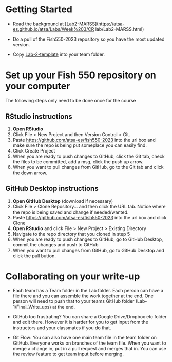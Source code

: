 # Getting Started

* Read the background at [Lab2-MARSS](https://atsa-es.github.io/atsa/Labs/Week%203/CR lab/Lab2-MARSS.html)

* Do a pull of the Fish550-2023 repository so you have the most updated version.

* Copy [Lab-2-template](https://github.com/atsa-es/fish550-2023/tree/main/Lab-2) into your team folder.


# Set up your Fish 550 repository on your computer

The following steps only need to be done once for the course

## RStudio instructions

1. **Open RStudio**
2. Click File > New Project and then Version Control > Git.
3. Paste https://github.com/atsa-es/fish550-2023 into the url box and make sure the repo is being put someplace you can easily find.
4. Click Create Project
5. When you are ready to push changes to GitHub, click the Git tab, check the files to be committed, add a msg, click the push up arrow.
6. When you want to pull changes from GitHub, go to the Git tab and click the down arrow.

## GitHub Desktop instructions

1. **Open GitHub Desktop** (download if necessary)
2. Click File > Clone Repository... and then click the URL tab. Notice where the repo is being saved and change if needed/wanted.
3. Paste https://github.com/atsa-es/fish550-2023 into the url box and click Clone
4. **Open RStudio** and click File > New Project > Existing Directory
5. Navigate to the repo directory that you cloned in step 5
6. When you are ready to push changes to GitHub, go to GitHub Desktop, commit the changes and push to GitHub
7. When you want to pull changes from GitHub, go to GitHub Desktop and click the pull button.


# Collaborating on your write-up

* Each team has a Team folder in the Lab folder. Each person can have a file there and you can assemble the work together at the end. One person will need to push that to your teams GitHub folder (Lab-1/Final_Write_ups) at the end.

* GitHub too frustrating? You can share a Google Drive/Dropbox etc folder and edit there. However it is harder for you to get input from the instructors and your classmates if you do that.

* Git Flow: You can also have one main team file in the team folder on GitHub. Everyone works on branches of the team file. When you want to merge a change in, put in a pull request and merges that in. You can use the review feature to get team input before merging.



